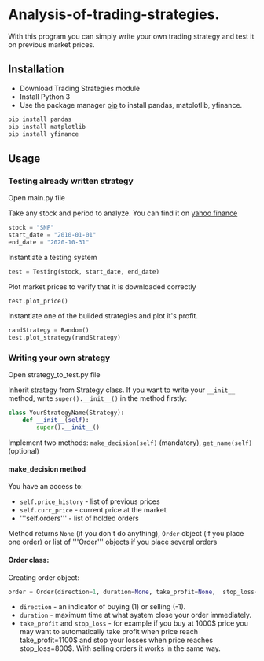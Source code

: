 # Analysis-of-trading-strategies.
With this program you can simply write your own trading strategy and test it on previous market prices.

## Installation
- Download Trading Strategies module
- Install Python 3
- Use the package manager [pip](https://pip.pypa.io/en/stable/) to install pandas, matplotlib, yfinance.

```bash
pip install pandas
pip install matplotlib
pip install yfinance
```
 
## Usage
### Testing already written strategy
Open main.py file

Take any stock and period to analyze. You can find it on [yahoo finance](https://finance.yahoo.com/)
```python
stock = "SNP"
start_date = "2010-01-01"
end_date = "2020-10-31"
```

Instantiate a testing system
```python
test = Testing(stock, start_date, end_date)
```
Plot market prices to verify that it is downloaded correctly
```python
test.plot_price()
```

Instantiate one of the builded strategies and plot it's profit.
```python
randStrategy = Random()
test.plot_strategy(randStrategy)
```

### Writing your own strategy
Open strategy_to_test.py file

Inherit strategy from Strategy class. If you want to write your ```__init__``` method, write ```super().__init__()``` in the method firstly:
```python
class YourStrategyName(Strategy):
    def __init__(self):
        super().__init__()
```

Implement two methods: ```make_decision(self)``` (mandatory), ```get_name(self)``` (optional)

#### make_decision method
You have an access to:
- ```self.price_history``` - list of previous prices
- ```self.curr_price``` - current price at the market
- '''self.orders''' - list of holded orders

Method returns ```None``` (if you don't do anything), ```Order``` object (if you place one order) or list of '''Order''' objects if you place several orders

#### Order class:
Creating order object:
```python
order = Order(direction=1, duration=None, take_profit=None,  stop_loss=None)
```
- ```direction``` - an indicator of buying (1) or selling (-1).
- ```duration``` - maximum time at what system close your order immediately.
- ```take_profit``` and ```stop_loss``` - for example if you buy at 1000$ price you may want to automatically take profit when price reach take_profit=1100$ and stop your losses when price reaches stop_loss=800$. With selling orders it works in the same way.
